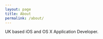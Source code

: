 ```yaml
---
layout: page
title: About
permalink: /about/
---
```


UK based iOS and OS X Application Developer.

